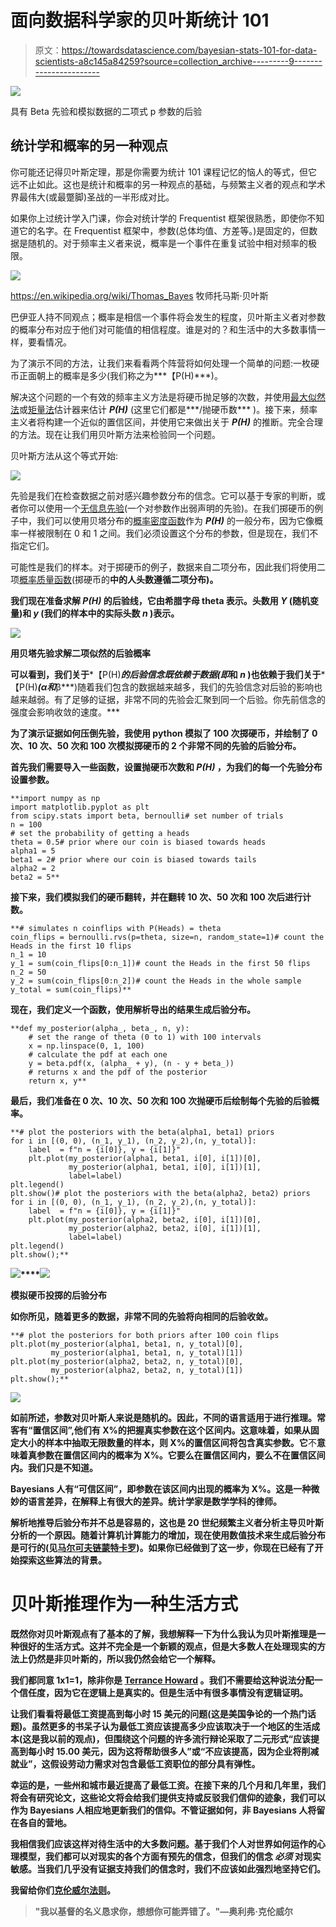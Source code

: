 # 面向数据科学家的贝叶斯统计 101

> 原文：<https://towardsdatascience.com/bayesian-stats-101-for-data-scientists-a8c145a84259?source=collection_archive---------9----------------------->

![](img/a7aec1ef8abe236aaef97a9dc74053f9.png)

具有 Beta 先验和模拟数据的二项式 p 参数的后验

## 统计学和概率的另一种观点

你可能还记得贝叶斯定理，那是你需要为统计 101 课程记忆的恼人的等式，但它远不止如此。这也是统计和概率的另一种观点的基础，与频繁主义者的观点和学术界最伟大(或最蹩脚)圣战的一半形成对比。

如果你上过统计学入门课，你会对统计学的 Frequentist 框架很熟悉，即使你不知道它的名字。在 Frequentist 框架中，参数(总体均值、方差等。)是固定的，但数据是随机的。对于频率主义者来说，概率是一个事件在重复试验中相对频率的极限。

![](img/e9d5bb3eedab88dbf465a1ce3f3ccc18.png)

https://en.wikipedia.org/wiki/Thomas_Bayes 牧师托马斯·贝叶斯

巴伊亚人持不同观点；概率是相信一个事件将会发生的程度，贝叶斯主义者对参数的概率分布对应于他们对可能值的相信程度。谁是对的？和生活中的大多数事情一样，要看情况。

为了演示不同的方法，让我们来看看两个阵营将如何处理一个简单的问题:一枚硬币正面朝上的概率是多少(我们称之为***【P(H)***)。

解决这个问题的一个有效的频率主义方法是将硬币抛足够的次数，并使用[最大似然法](https://en.wikipedia.org/wiki/Maximum_likelihood_estimation)或[矩量法](https://en.wikipedia.org/wiki/Method_of_moments_(statistics))估计器来估计 ***P(H)*** (这里它们都是***/抛硬币数*** )。接下来，频率主义者将构建一个近似的置信区间，并使用它来做出关于 ***P(H)*** 的推断。完全合理的方法。现在让我们用贝叶斯方法来检验同一个问题。

贝叶斯方法从这个等式开始:

![](img/4a1d7903882ece4247e45e755cbabbd4.png)

先验是我们在检查数据之前对感兴趣参数分布的信念。它可以基于专家的判断，或者你可以使用一个[无信息先验](https://en.wikipedia.org/wiki/Prior_probability#Uninformative_priors)(一个对参数作出弱声明的先验)。在我们掷硬币的例子中，我们可以使用贝塔分布的[概率密度函数](https://en.wikipedia.org/wiki/Probability_density_function)作为 ***P(H)*** 的一般分布，因为它像概率一样被限制在 0 和 1 之间。我们必须设置这个分布的参数，但是现在，我们不指定它们。

可能性是我们的样本。对于掷硬币的例子，数据来自二项分布，因此我们将使用二项[概率质量函数](https://en.wikipedia.org/wiki/Probability_mass_function)(掷硬币的**中的人头数遵循二项分布)。**

**我们现在准备求解 ***P(H)*** 的后验线，它由希腊字母 theta 表示。头数用 ***Y*** (随机变量)和 ***y*** (我们的样本中的实际头数 ***n*** )表示。**

**![](img/0cd3720bdbfabe76c914d58623af7977.png)**

**用贝塔先验求解二项似然的后验概率**

**可以看到，我们关于***【P(H)***的后验信念既依赖于数据(即*和 ***n*** )也依赖于我们关于***【P(H)***(***α***和***β***)随着我们包含的数据越来越多，我们的先验信念对后验的影响也越来越弱。有了足够的证据，非常不同的先验会汇聚到同一个后验。你先前信念的强度会影响收敛的速度。***

**为了演示证据如何压倒先验，我使用 python 模拟了 100 次掷硬币，并绘制了 0 次、10 次、50 次和 100 次模拟掷硬币的 2 个非常不同的先验的后验分布。**

**首先我们需要导入一些函数，设置抛硬币次数和 ***P(H)*** ，为我们的每一个先验分布设置参数。**

```
**import numpy as np
import matplotlib.pyplot as plt
from scipy.stats import beta, bernoulli# set number of trials
n = 100
# set the probability of getting a heads
theta = 0.5# prior where our coin is biased towards heads
alpha1 = 5
beta1 = 2# prior where our coin is biased towards tails
alpha2 = 2
beta2 = 5**
```

**接下来，我们模拟我们的硬币翻转，并在翻转 10 次、50 次和 100 次后进行计数。**

```
**# simulates n coinflips with P(Heads) = theta
coin_flips = bernoulli.rvs(p=theta, size=n, random_state=1)# count the Heads in the first 10 flips
n_1 = 10
y_1 = sum(coin_flips[0:n_1])# count the Heads in the first 50 flips
n_2 = 50
y_2 = sum(coin_flips[0:n_2])# count the Heads in the whole sample
y_total = sum(coin_flips)**
```

**现在，我们定义一个函数，使用解析导出的结果生成后验分布。**

```
**def my_posterior(alpha_, beta_, n, y):
    # set the range of theta (0 to 1) with 100 intervals
    x = np.linspace(0, 1, 100)
    # calculate the pdf at each one
    y = beta.pdf(x, (alpha_ + y), (n - y + beta_))
    # returns x and the pdf of the posterior 
    return x, y**
```

**最后，我们准备在 0 次、10 次、50 次和 100 次抛硬币后绘制每个先验的后验概率。**

```
**# plot the posteriors with the beta(alpha1, beta1) priors
for i in [(0, 0), (n_1, y_1), (n_2, y_2),(n, y_total)]:
    label  = f"n = {i[0]}, y = {i[1]}"
    plt.plot(my_posterior(alpha1, beta1, i[0], i[1])[0],
             my_posterior(alpha1, beta1, i[0], i[1])[1], 
             label=label)
plt.legend()
plt.show()# plot the posteriors with the beta(alpha2, beta2) priors
for i in [(0, 0), (n_1, y_1), (n_2, y_2),(n, y_total)]:
    label  = f"n = {i[0]}, y = {i[1]}"
    plt.plot(my_posterior(alpha2, beta2, i[0], i[1])[0],  
             my_posterior(alpha2, beta2, i[0], i[1])[1], 
             label=label)
plt.legend()
plt.show();**
```

**![](img/49e3e887e50bea6eaa921769e156c260.png)****![](img/ad8728691368c38f2dc211442ad0ad43.png)**

**模拟硬币投掷的后验分布**

**如你所见，随着更多的数据，非常不同的先验将向相同的后验收敛。**

```
**# plot the posteriors for both priors after 100 coin flips
plt.plot(my_posterior(alpha1, beta1, n, y_total)[0],
         my_posterior(alpha1, beta1, n, y_total)[1])
plt.plot(my_posterior(alpha2, beta2, n, y_total)[0],
         my_posterior(alpha2, beta2, n, y_total)[1])
plt.show();**
```

**![](img/5c1f6549601b0e7f110171f6af36ba1d.png)**

**如前所述，参数对贝叶斯人来说是随机的。因此，不同的语言适用于进行推理。常客有“置信区间”,他们有 X%的把握真实参数在这个区间内。这意味着，如果从固定大小的样本中抽取无限数量的样本，则 X%的置信区间将包含真实参数。它**不**意味着真参数在置信区间内的概率为 X%。它要么在置信区间内，要么不在置信区间内。我们只是不知道。**

**Bayesians 人有“可信区间”，即参数在该区间内出现的概率为 X%。这是一种微妙的语言差异，在解释上有很大的差异。统计学家是数学学科的律师。**

**解析地推导后验分布并不总是容易的，这也是 20 世纪频繁主义者分析主导贝叶斯分析的一个原因。随着计算机计算能力的增加，现在使用数值技术来生成后验分布是可行的(见[马尔可夫链蒙特卡罗](https://en.wikipedia.org/wiki/Markov_chain_Monte_Carlo))。如果你已经做到了这一步，你现在已经有了开始探索这些算法的背景。**

# **贝叶斯推理作为一种生活方式**

**既然你对贝叶斯观点有了基本的了解，我想解释一下为什么我认为贝叶斯推理是一种很好的生活方式。这并不完全是一个新颖的观点，但是大多数人在处理现实的方法上仍然是非贝叶斯的，所以我仍然会给它一个解释。**

**我们都同意 1x1=1，除非你是 [Terrance Howard](https://twitter.com/terrencehoward/status/925754491881877507?lang=en) 。我们不需要给这种说法分配一个信任度，因为它在逻辑上是真实的。但是生活中有很多事情没有逻辑证明。**

**让我们看看将最低工资提高到每小时 15 美元的问题(这是美国争论的一个热门话题)。虽然更多的书呆子认为最低工资应该提高多少应该取决于一个地区的生活成本(这是我以前的观点)，但围绕这个问题的许多流行辩论采取了二元形式“应该提高到每小时 15.00 美元，因为这将帮助很多人”或“不应该提高，因为企业将削减就业”，这假设劳动力需求对包含最低工资职位的部分具有弹性。**

**幸运的是，一些州和城市最近提高了最低工资。在接下来的几个月和几年里，我们将会有研究论文，这些论文将会给我们提供支持或反驳我们信仰的迹象，我们可以作为 Bayesians 人相应地更新我们的信仰。不管证据如何，非 Bayesians 人将留在各自的营地。**

**我相信我们应该这样对待生活中的大多数问题。基于我们个人对世界如何运作的心理模型，我们都可以对现实的各个方面有预先的信念，但我们的信念 ***必须*** 对现实敏感。当我们几乎没有证据支持我们的信念时，我们不应该如此强烈地坚持它们。**

**我留给你们[克伦威尔法则](https://en.wikipedia.org/wiki/Cromwell%27s_rule)。**

> **"我以基督的名义恳求你，想想你可能弄错了。"—奥利弗·克伦威尔**